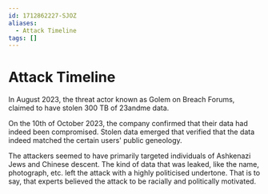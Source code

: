 ```yaml
---
id: 1712862227-SJOZ
aliases:
  - Attack Timeline
tags: []
---
```


# Attack Timeline

In August 2023, the threat actor known as Golem on Breach Forums, claimed to have stolen 300 TB of 23andme data.

On the 10th of October 2023, the company confirmed that their data had indeed been compromised. Stolen data emerged that verified that the data indeed matched the certain users' public geneology. 

The attackers seemed to have primarily targeted individuals of Ashkenazi Jews and Chinese descent.  The kind of data that was leaked, like the name, photograph, etc. left the attack with a highly politicised undertone. That is to say, that experts believed the attack to be racially and politically motivated.

